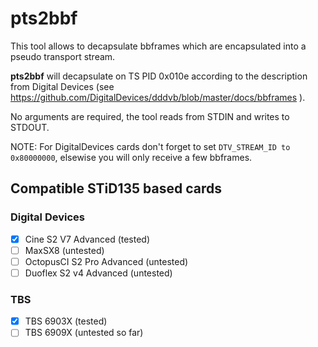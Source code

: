 # pts2bbf

This tool allows to decapsulate bbframes which are encapsulated into a pseudo transport stream.

**pts2bbf** will decapsulate on TS PID 0x010e according to the description from Digital Devices (see https://github.com/DigitalDevices/dddvb/blob/master/docs/bbframes ).

No arguments are required, the tool reads from STDIN and writes to STDOUT.

NOTE: For DigitalDevices cards don't forget to set `DTV_STREAM_ID to 0x80000000`, elsewise you will only receive a few bbframes.

## Compatible STiD135 based cards

### Digital Devices 

- [x] Cine S2 V7 Advanced (tested)
- [ ] MaxSX8 (untested)
- [ ] OctopusCI S2 Pro Advanced  (untested)
- [ ] Duoflex S2 v4 Advanced (untested)

### TBS

- [x] TBS 6903X (tested)
- [ ] TBS 6909X (untested so far)
